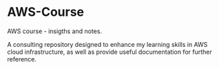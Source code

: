 # AWS-Course
AWS course - insigths and notes.

A consulting repository designed to enhance my learning skills in AWS cloud infrastructure, as well as provide useful documentation for further reference. 
